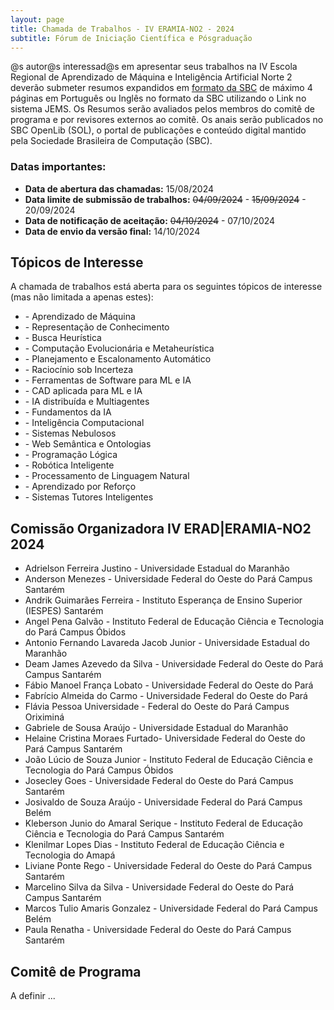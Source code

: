 ```yaml
---
layout: page
title: Chamada de Trabalhos - IV ERAMIA-NO2 - 2024
subtitle: Fórum de Iniciação Científica e Pósgraduação
---
```


@s autor@s interessad@s em apresentar seus trabalhos na IV Escola Regional de Aprendizado de Máquina e Inteligência Artificial Norte 2 deverão submeter resumos expandidos em [formato da SBC](https://www.sbc.org.br/wp-content/uploads/2024/07/modelosparapublicaodeartigos.zip) de máximo 4 páginas em Português ou Inglês no formato da SBC utilizando o Link no sistema JEMS. Os Resumos serão avaliados pelos membros do comitê de programa e por revisores externos ao comitê. Os anais serão publicados no SBC OpenLib (SOL), o portal de publicações e conteúdo digital mantido pela Sociedade Brasileira de Computação (SBC).

### Datas importantes:
- **Data de abertura das chamadas:** 15/08/2024
- **Data limite de submissão de trabalhos:** <s>04/09/2024</s> - <s>15/09/2024</s> - 20/09/2024
- **Data de notificação de aceitação:** <s>04/10/2024</s> - 07/10/2024
- **Data de envio da versão final:**  14/10/2024

## Tópicos de Interesse

A chamada de trabalhos está aberta para os seguintes tópicos de interesse (mas não limitada a apenas estes):

<ul>
  <li> 
- Aprendizado de Máquina</li><li>
- Representação de Conhecimento</li><li>
- Busca Heurística</li><li>
- Computação Evolucionária e Metaheurística</li><li>
- Planejamento e Escalonamento Automático</li><li>
- Raciocínio sob Incerteza</li><li>
- Ferramentas de Software para ML e IA</li><li>
- CAD aplicada para ML e IA</li><li>
- IA distribuída e Multiagentes</li><li>
- Fundamentos da IA</li><li>
- Inteligência Computacional</li><li>
- Sistemas Nebulosos</li><li>
- Web Semântica e Ontologias</li><li>
- Programação Lógica</li><li>
- Robótica Inteligente</li><li>
- Processamento de Linguagem Natural</li><li>
- Aprendizado por Reforço</li><li>
- Sistemas Tutores Inteligentes</li>
</ul>



## Comissão Organizadora IV ERAD\|ERAMIA-NO2 2024  

* Adrielson Ferreira Justino - Universidade Estadual do Maranhão
* Anderson Menezes - Universidade Federal do Oeste do Pará Campus Santarém
* Andrik Guimarães Ferreira - Instituto Esperança de Ensino Superior (IESPES) Santarém
* Angel Pena Galvão - Instituto Federal de Educação Ciência e Tecnologia do Pará Campus Óbidos
* Antonio Fernando Lavareda Jacob Junior - Universidade Estadual do Maranhão
* Deam James Azevedo da Silva - Universidade Federal do Oeste do Pará Campus Santarém
* Fábio Manoel França Lobato - Universidade Federal do Oeste do Pará
* Fabrício Almeida do Carmo - Universidade Federal do Oeste do Pará
* Flávia Pessoa	Universidade - Federal do Oeste do Pará Campus Oriximiná
* Gabriele de Sousa Araújo - Universidade Estadual do Maranhão
* Helaine Cristina Moraes Furtado- Universidade Federal do Oeste do Pará Campus Santarém
* João Lúcio de Souza Junior - Instituto Federal de Educação Ciência e Tecnologia do Pará Campus Óbidos
* Josecley Goes - Universidade Federal do Oeste do Pará Campus Santarém
* Josivaldo de Souza Araújo - Universidade Federal do Pará Campus Belém
* Kleberson Junio do Amaral Serique - Instituto Federal de Educação Ciência e Tecnologia do Pará Campus Santarém
* Klenilmar Lopes Dias - Instituto Federal de Educação Ciência e Tecnologia do Amapá
* Liviane Ponte Rego - Universidade Federal do Oeste do Pará Campus Santarém
* Marcelino Silva da Silva - Universidade Federal do Oeste do Pará Campus Santarém
* Marcos Tulio Amaris Gonzalez - Universidade Federal do Pará Campus Belém
* Paula Renatha - Universidade Federal do Oeste do Pará Campus Santarém




## Comitê de Programa
A definir ...
